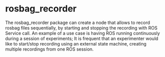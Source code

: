 # rosbag_recorder
The rosbag_recorder package can create a node that allows to record     rosbag files sequentially, by starting and stopping the recording with ROS Service call.      An example of a use case is having ROS running continuously during a session of experiments;     It is frequent that an experimenter would like to start/stop recording using an external state machine,     creating multiple recordings from one ROS session.

